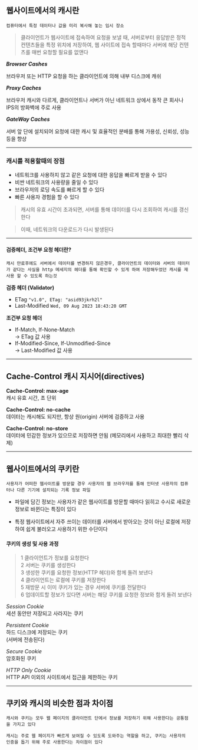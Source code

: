 ## 웹사이트에서의 캐시란

```
컴퓨터에서 특정 데이터나 값을 미리 복사해 놓는 임시 장소
```

> 클라이언트가 웹사이트에 접속하여 요청을 보낼 때, 서버로부터 응답받은 정적 컨텐츠들을 특정 위치에 저장하여, 웹 사이트에 접속 할때마다 서버에 해당 컨텐츠를 매번 요청할 필요를 없앤다

**_Browser Cashes_**

브라우저 또는 HTTP 요청을 하는 클라이언트에 의해 내부 디스크에 캐쉬

**_Proxy Caches_**

브라우저 캐시와 다르게, 클라이언트나 서버가 아닌 네트워크 상에서 동작
큰 회사나 IPS의 방화벽에 주로 사용

**_GateWay Caches_**

서버 앞 단에 설치되어 요청에 대한 캐시 및 효율적인 분배를 통해 가용성, 신뢰성, 성능등을 향상

---

### 캐시를 적용할때의 장점

- 네트워크를 사용하지 않고 같은 요청에 대한 응답을 빠르게 받을 수 있다
- 비싼 네트워크의 사용량을 줄일 수 있다
- 브라우저의 로딩 속도를 빠르게 할 수 있다
- 빠른 사용자 경험을 할 수 있다

> 캐시의 유효 시간이 초과되면, 서버를 통해 데이터를 다시 조회하여 캐시를 갱신한다

> 이때, 네트워크의 다운로드가 다시 발생된다

---

#### 검증헤더, 조건부 요청 헤더란?

```
캐시 만료후에도 서버에서 데이터를 변경하지 않은경우, 클라이언트의 데이터와 서버의 데이터가 같다는 사실을 http 메세지의 헤더를 통해 확인할 수 있게 하여 저장해두었던 캐시를 재사용 할 수 있도록 하는것
```

**검증 헤더 (Validator)**

- ETag `"v1.0", ETag: "asid93jkrh2l"`
- Last-Modified `Wed, 09 Aug 2023 18:43:20 GMT`

**조건부 요청 헤더**

- If-Match, If-None-Match  
  -> ETag 값 사용
- If-Modified-Since, If-Unmodified-Since  
  -> Last-Modified 값 사용

---

## Cache-Control 캐시 지시어(directives)

**Cache-Control: max-age**  
캐시 유효 시간, 초 단위

**Cache-Control: no-cache**  
데이터는 캐시해도 되지만, 항상 원(origin) 서버에 검증하고 사용

**Cache-Control: no-store**  
데이터에 민감한 정보가 있으므로 저장하면 안됨 (메모리에서 사용하고 최대한 빨리 삭제)

---

## 웹사이트에서의 쿠키란

```
사용자가 어떠한 웹사이트를 방문할 경우 사용자의 웹 브라우저를 통해 인터넷 사용자의 컴퓨터나 다른 기기에 설치되는 기록 정보 파일
```

- 파일에 담긴 정보는 사용자가 같은 웹사이트를 방문할 때마다 읽히고 수시로 새로운 정보로 바뀐다는 특징이 있다

- 특정 웹사이트에서 자주 쓰이는 데이터를 서버에서 받아오는 것이 아닌 로컬에 저장하여 쉽게 불러오고 사용하기 위한 수단이다

#### 쿠키의 생성 및 사용 과정

> 1 클라이언트가 정보를 요청한다  
>  2 서버는 쿠키를 생성한다  
> 3 생성한 쿠키를 요청한 정보(HTTP 헤더)와 함께 돌려 보낸다  
> 4 클라이언트는 로컬에 쿠키를 저장한다  
> 5 재방문 시 이미 쿠키가 있는 경우 서버에 쿠키를 전달한다  
> 6 업데이트할 정보가 있다면 서버는 해당 쿠키를 요청한 정보와 함게 돌려 보낸다

_Session Cookie_  
세션 동안만 저장되고 사라지는 쿠키

_Persistent Cookie_  
하드 디스크에 저장되는 쿠키  
(서버에 전송된다)

_Secure Cookie_  
암호화된 쿠키

_HTTP Only Cookie_  
HTTP API 이외의 사이트에서 접근을 제한하는 쿠키

---

## 쿠키와 캐시의 비슷한 점과 차이점

```
캐시와 쿠키는 모두 웹 페이지의 클라이언트 단에서 정보를 저장하기 위해 사용한다는 공통점을 가지고 있다
```

```
캐시는 주로 웹 페이지가 빠르게 보여질 수 있도록 도와주는 역할을 하고, 쿠키는 사용자의 인증을 돕기 위해 주로 사용한다는 차이점이 있다
```

